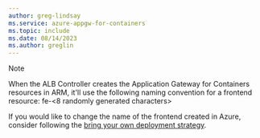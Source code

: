 ```yaml
---
author: greg-lindsay
ms.service: azure-appgw-for-containers
ms.topic: include
ms.date: 08/14/2023
ms.author: greglin
---
```

> [!Note]
> When the ALB Controller creates the Application Gateway for Containers resources in ARM, it'll use the following naming convention for a frontend resource: fe-\<8 randomly generated characters\>
>
> If you would like to change the name of the frontend created in Azure, consider following the [bring your own deployment strategy](../articles/application-gateway/for-containers/overview.md#deployment-strategies).

